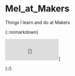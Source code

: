 # Mel_at_Makers
Things I learn and do at Makers

{::nomarkdown}

<iframe src="http://free.timeanddate.com/countdown/i6rmeceg/n1339/cf12/cm0/cu4/ct0/cs0/ca0/cr0/ss0/cac000/cpc000/pcfff/tcfff/fs100/szw320/szh135/tatTime%20left%20at%20Makers/tac000/tptTime%20since%20Event%20started%20in/tpc000/mac000/mpc000/iso2019-07-29T09:00:00" allowTransparency="true" frameborder="0" width="172" height="69"></iframe>]

{:/}

